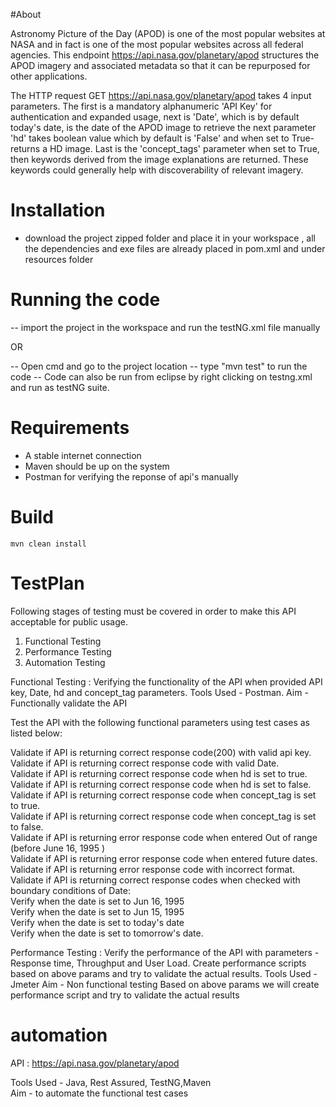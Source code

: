 #About 

Astronomy Picture of the Day (APOD) is one of the most popular websites at NASA and in fact  is one of the most popular websites across all federal 
agencies. This endpoint https://api.nasa.gov/planetary/apod structures the APOD imagery and associated metadata so that it can be repurposed for other
applications.

The HTTP request GET https://api.nasa.gov/planetary/apod takes 4 input parameters. The first is a mandatory alphanumeric 'API Key' for authentication
and expanded usage, next is 'Date', which is by default today's date, is the date of the APOD image to retrieve the next parameter 'hd' takes boolean value
which by default is 'False' and when set to True- returns a HD image. Last is the 'concept_tags' parameter when set to True, then keywords derived from the image
explanations are returned. These keywords could generally help with discoverability of relevant imagery.



# Installation

- download the project zipped folder and place it in your workspace , all the dependencies and exe files are already placed in pom.xml and under resources folder

# Running the code

-- import the project in the workspace and run the testNG.xml file manually 

OR

-- Open cmd and go to the project location
-- type "mvn test" to run the code
-- Code can also be run from eclipse by right clicking on testng.xml and run as testNG suite.


# Requirements


- A stable internet connection
- Maven should be up on the system
- Postman for verifying the reponse of api's manually


# Build

    mvn clean install
    
# TestPlan 

Following  stages of testing must be covered in order to make this API acceptable for public usage.

1. Functional Testing
2. Performance Testing
3. Automation Testing

Functional Testing  : Verifying the functionality of the API when provided API key, Date, hd and concept_tag  parameters.
Tools Used - Postman.
Aim - Functionally validate the API

Test the API with the following functional parameters using test cases as listed below: 

Validate if API is returning correct response code(200) with valid api key.<br>
Validate if API is returning correct response code with valid Date.<br>
Validate if API is returning correct response code when hd is set to true.<br>
Validate if API is returning correct response code when hd is set to false.<br>
Validate if API is returning correct response code when concept_tag is set to true.<br>
Validate if API is returning correct response code when concept_tag is set to false.<br>
Validate  if API is returning error response code when entered  Out of range (before June 16, 1995 )<br>
Validate  if API is returning error response code when entered   future dates.<br>
Validate  if API is returning error response code with incorrect format.<br>
Validate if API is returning correct response codes when checked with boundary conditions  of  Date:<br>
Verify when the date is set to   Jun 16, 1995<br>
Verify when the date is set to Jun 15, 1995<br>
Verify when the date is set to today's date <br>
Verify when the date is set to tomorrow's date.<br>


Performance Testing : Verify the performance of the API with parameters - Response time, Throughput and User Load. Create performance scripts based on above params and try to validate the actual results.
Tools Used - Jmeter
Aim - Non functional testing 
Based on above params we will create performance script and try to validate the actual results


# automation

API : https://api.nasa.gov/planetary/apod   

Tools Used - Java, Rest Assured, TestNG,Maven <br>
Aim - to automate the functional test cases 

